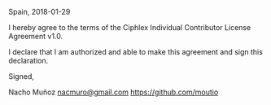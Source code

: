Spain, 2018-01-29

I hereby agree to the terms of the Ciphlex Individual Contributor License Agreement v1.0.

I declare that I am authorized and able to make this agreement and sign this declaration.

Signed,

Nacho Muñoz nacmuro@gmail.com https://github.com/moutio
